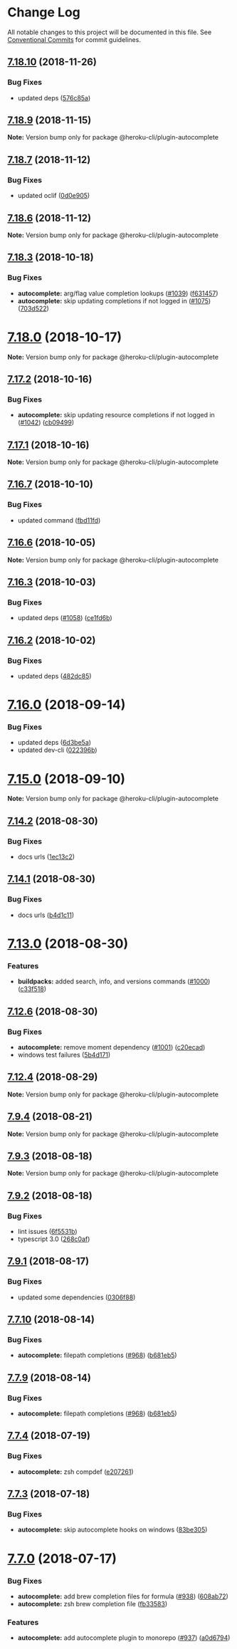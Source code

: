 # Change Log

All notable changes to this project will be documented in this file.
See [Conventional Commits](https://conventionalcommits.org) for commit guidelines.

## [7.18.10](https://github.com/heroku/cli/compare/v7.18.9...v7.18.10) (2018-11-26)


### Bug Fixes

* updated deps ([576c85a](https://github.com/heroku/cli/commit/576c85a))





## [7.18.9](https://github.com/heroku/cli/compare/v7.18.8...v7.18.9) (2018-11-15)

**Note:** Version bump only for package @heroku-cli/plugin-autocomplete





## [7.18.7](https://github.com/heroku/cli/compare/v7.18.6...v7.18.7) (2018-11-12)


### Bug Fixes

* updated oclif ([0d0e905](https://github.com/heroku/cli/commit/0d0e905))





## [7.18.6](https://github.com/heroku/cli/compare/v7.18.5...v7.18.6) (2018-11-12)

**Note:** Version bump only for package @heroku-cli/plugin-autocomplete





## [7.18.3](https://github.com/heroku/cli/compare/v7.18.2...v7.18.3) (2018-10-18)


### Bug Fixes

* **autocomplete:** arg/flag value completion lookups ([#1039](https://github.com/heroku/cli/issues/1039)) ([f631457](https://github.com/heroku/cli/commit/f631457))
* **autocomplete:** skip updating completions if not logged in ([#1075](https://github.com/heroku/cli/issues/1075)) ([703d522](https://github.com/heroku/cli/commit/703d522))





# [7.18.0](https://github.com/heroku/cli/compare/v7.17.2...v7.18.0) (2018-10-17)

**Note:** Version bump only for package @heroku-cli/plugin-autocomplete





## [7.17.2](https://github.com/heroku/cli/compare/v7.17.1...v7.17.2) (2018-10-16)


### Bug Fixes

* **autocomplete:** skip updating resource completions if not logged in ([#1042](https://github.com/heroku/cli/issues/1042)) ([cb09499](https://github.com/heroku/cli/commit/cb09499))





## [7.17.1](https://github.com/heroku/cli/compare/v7.17.0...v7.17.1) (2018-10-16)

**Note:** Version bump only for package @heroku-cli/plugin-autocomplete





## [7.16.7](https://github.com/heroku/cli/compare/v7.16.6...v7.16.7) (2018-10-10)


### Bug Fixes

* updated command ([fbd11fd](https://github.com/heroku/cli/commit/fbd11fd))





## [7.16.6](https://github.com/heroku/cli/compare/v7.16.5...v7.16.6) (2018-10-05)

**Note:** Version bump only for package @heroku-cli/plugin-autocomplete





<a name="7.16.3"></a>
## [7.16.3](https://github.com/heroku/cli/compare/v7.16.2...v7.16.3) (2018-10-03)


### Bug Fixes

* updated deps ([#1058](https://github.com/heroku/cli/issues/1058)) ([ce1fd6b](https://github.com/heroku/cli/commit/ce1fd6b))




<a name="7.16.2"></a>
## [7.16.2](https://github.com/heroku/cli/compare/v7.16.1...v7.16.2) (2018-10-02)


### Bug Fixes

* updated deps ([482dc85](https://github.com/heroku/cli/commit/482dc85))





<a name="7.16.0"></a>
# [7.16.0](https://github.com/heroku/cli/compare/v7.15.2...v7.16.0) (2018-09-14)


### Bug Fixes

* updated deps ([6d3be5a](https://github.com/heroku/cli/commit/6d3be5a))
* updated dev-cli ([022396b](https://github.com/heroku/cli/commit/022396b))





<a name="7.15.0"></a>
# [7.15.0](https://github.com/heroku/cli/compare/v7.14.4...v7.15.0) (2018-09-10)

**Note:** Version bump only for package @heroku-cli/plugin-autocomplete





<a name="7.14.2"></a>
## [7.14.2](https://github.com/heroku/cli/compare/v7.14.1...v7.14.2) (2018-08-30)


### Bug Fixes

* docs urls ([1ec13c2](https://github.com/heroku/cli/commit/1ec13c2))





<a name="7.14.1"></a>
## [7.14.1](https://github.com/heroku/heroku-cli-autocomplete/compare/v7.14.0...v7.14.1) (2018-08-30)


### Bug Fixes

* docs urls ([b4d1c11](https://github.com/heroku/heroku-cli-autocomplete/commit/b4d1c11))





<a name="7.13.0"></a>
# [7.13.0](https://github.com/heroku/heroku-cli-autocomplete/compare/v7.12.6...v7.13.0) (2018-08-30)


### Features

* **buildpacks:** added search, info, and versions commands ([#1000](https://github.com/heroku/heroku-cli-autocomplete/issues/1000)) ([c33f518](https://github.com/heroku/heroku-cli-autocomplete/commit/c33f518))





<a name="7.12.6"></a>
## [7.12.6](https://github.com/heroku/heroku-cli-autocomplete/compare/v7.12.5...v7.12.6) (2018-08-30)


### Bug Fixes

* **autocomplete:** remove moment dependency ([#1001](https://github.com/heroku/heroku-cli-autocomplete/issues/1001)) ([c20ecad](https://github.com/heroku/heroku-cli-autocomplete/commit/c20ecad))
* windows test failures ([5b4d171](https://github.com/heroku/heroku-cli-autocomplete/commit/5b4d171))





<a name="7.12.4"></a>
## [7.12.4](https://github.com/heroku/heroku-cli-autocomplete/compare/v7.12.3...v7.12.4) (2018-08-29)

**Note:** Version bump only for package @heroku-cli/plugin-autocomplete





<a name="7.9.4"></a>
## [7.9.4](https://github.com/heroku/heroku-cli-autocomplete/compare/v7.9.3...v7.9.4) (2018-08-21)

**Note:** Version bump only for package @heroku-cli/plugin-autocomplete





<a name="7.9.3"></a>
## [7.9.3](https://github.com/heroku/heroku-cli-autocomplete/compare/v7.9.2...v7.9.3) (2018-08-18)

**Note:** Version bump only for package @heroku-cli/plugin-autocomplete





<a name="7.9.2"></a>
## [7.9.2](https://github.com/heroku/heroku-cli-autocomplete/compare/v7.9.1...v7.9.2) (2018-08-18)


### Bug Fixes

* lint issues ([6f5531b](https://github.com/heroku/heroku-cli-autocomplete/commit/6f5531b))
* typescript 3.0 ([268c0af](https://github.com/heroku/heroku-cli-autocomplete/commit/268c0af))





<a name="7.9.1"></a>
## [7.9.1](https://github.com/heroku/heroku-cli-autocomplete/compare/v7.9.0...v7.9.1) (2018-08-17)


### Bug Fixes

* updated some dependencies ([0306f88](https://github.com/heroku/heroku-cli-autocomplete/commit/0306f88))




<a name="7.7.10"></a>
## [7.7.10](https://github.com/heroku/heroku-cli-autocomplete/compare/v7.7.8...v7.7.10) (2018-08-14)


### Bug Fixes

* **autocomplete:** filepath completions ([#968](https://github.com/heroku/heroku-cli-autocomplete/issues/968)) ([b681eb5](https://github.com/heroku/heroku-cli-autocomplete/commit/b681eb5))




<a name="7.7.9"></a>
## [7.7.9](https://github.com/heroku/heroku-cli-autocomplete/compare/v7.7.8...v7.7.9) (2018-08-14)


### Bug Fixes

* **autocomplete:** filepath completions ([#968](https://github.com/heroku/heroku-cli-autocomplete/issues/968)) ([b681eb5](https://github.com/heroku/heroku-cli-autocomplete/commit/b681eb5))





<a name="7.7.4"></a>
## [7.7.4](https://github.com/heroku/heroku-cli-autocomplete/compare/v7.7.3...v7.7.4) (2018-07-19)


### Bug Fixes

* **autocomplete:** zsh compdef ([e207261](https://github.com/heroku/heroku-cli-autocomplete/commit/e207261))




<a name="7.7.3"></a>
## [7.7.3](https://github.com/heroku/heroku-cli-autocomplete/compare/v7.7.2...v7.7.3) (2018-07-18)


### Bug Fixes

* **autocomplete:** skip autocomplete hooks on windows ([83be305](https://github.com/heroku/heroku-cli-autocomplete/commit/83be305))




<a name="7.7.0"></a>
# [7.7.0](https://github.com/heroku/heroku-cli-autocomplete/compare/v7.6.1...v7.7.0) (2018-07-17)


### Bug Fixes

* **autocomplete:** add brew completion files for formula ([#938](https://github.com/heroku/heroku-cli-autocomplete/issues/938)) ([608ab72](https://github.com/heroku/heroku-cli-autocomplete/commit/608ab72))
* **autocomplete:** zsh brew completion file ([fb33583](https://github.com/heroku/heroku-cli-autocomplete/commit/fb33583))


### Features

* **autocomplete:** add autocomplete plugin to monorepo ([#937](https://github.com/heroku/heroku-cli-autocomplete/issues/937)) ([a0d6794](https://github.com/heroku/heroku-cli-autocomplete/commit/a0d6794))
